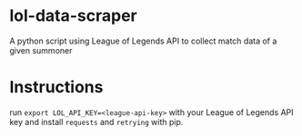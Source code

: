 # lol-data-scraper
A python script using League of Legends API to collect match data of a given summoner

# Instructions
run `export LOL_API_KEY=<league-api-key>` with your League of Legends API key and install `requests` and `retrying` with pip.
